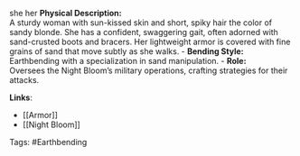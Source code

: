 she her
**Physical Description:**  
        A sturdy woman with sun-kissed skin and short, spiky hair the color of sandy blonde. She has a confident, swaggering gait, often adorned with sand-crusted boots and bracers. Her lightweight armor is covered with fine grains of sand that move subtly as she walks.
    - **Bending Style:**  
        Earthbending with a specialization in sand manipulation.
    - **Role:**  
        Oversees the Night Bloom’s military operations, crafting strategies for their attacks.

**Links**:
- [[Armor]]
- [[Night Bloom]]

Tags:
#Earthbending